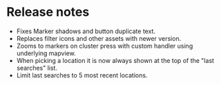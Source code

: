 # Release notes
* Fixes Marker shadows and button duplicate text.
* Replaces filter icons and other assets with newer version.
* Zooms to markers on cluster press with custom handler using underlying mapview.
* When picking a location it is now always shown at the top of the "last searches" list. 
* Limit last searches to 5 most recent locations.
